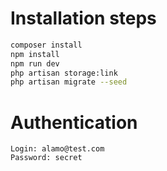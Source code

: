 # Installation steps

```bash
composer install
npm install
npm run dev
php artisan storage:link
php artisan migrate --seed
```

# Authentication

```
Login: alamo@test.com
Password: secret
```
